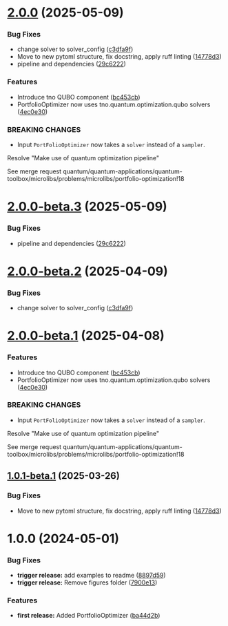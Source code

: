 # [2.0.0](https://ci.tno.nl/gitlab/quantum/quantum-applications/quantum-toolbox/microlibs/problems/microlibs/portfolio-optimization/compare/v1.0.0...v2.0.0) (2025-05-09)


### Bug Fixes

* change solver to solver_config ([c3dfa9f](https://ci.tno.nl/gitlab/quantum/quantum-applications/quantum-toolbox/microlibs/problems/microlibs/portfolio-optimization/commit/c3dfa9f37b827695f9bb77610e931b152720e6f9))
* Move to new pytoml structure, fix docstring, apply ruff linting ([14778d3](https://ci.tno.nl/gitlab/quantum/quantum-applications/quantum-toolbox/microlibs/problems/microlibs/portfolio-optimization/commit/14778d35a7d32613427a41e74374546bd4c6a6b7))
* pipeline and dependencies ([29c6222](https://ci.tno.nl/gitlab/quantum/quantum-applications/quantum-toolbox/microlibs/problems/microlibs/portfolio-optimization/commit/29c622204a3dab75a6f8993a9eb66fce3bc01ef5))


### Features

* Introduce tno QUBO component ([bc453cb](https://ci.tno.nl/gitlab/quantum/quantum-applications/quantum-toolbox/microlibs/problems/microlibs/portfolio-optimization/commit/bc453cbe4819bcb97acf47215e4b9d85b2e5d067))
* PortfolioOptimizer now uses tno.quantum.optimization.qubo solvers ([4ec0e30](https://ci.tno.nl/gitlab/quantum/quantum-applications/quantum-toolbox/microlibs/problems/microlibs/portfolio-optimization/commit/4ec0e304f480dc7a396330613466e49b6b4f4839))


### BREAKING CHANGES

* Input `PortFolioOptimizer` now takes a `solver` instead of a `sampler`.

Resolve "Make use of quantum optimization pipeline"

See merge request quantum/quantum-applications/quantum-toolbox/microlibs/problems/microlibs/portfolio-optimization!18

# [2.0.0-beta.3](https://ci.tno.nl/gitlab/quantum/quantum-applications/quantum-toolbox/microlibs/problems/microlibs/portfolio-optimization/compare/v2.0.0-beta.2...v2.0.0-beta.3) (2025-05-09)


### Bug Fixes

* pipeline and dependencies ([29c6222](https://ci.tno.nl/gitlab/quantum/quantum-applications/quantum-toolbox/microlibs/problems/microlibs/portfolio-optimization/commit/29c622204a3dab75a6f8993a9eb66fce3bc01ef5))

# [2.0.0-beta.2](https://ci.tno.nl/gitlab/quantum/quantum-applications/quantum-toolbox/microlibs/problems/microlibs/portfolio-optimization/compare/v2.0.0-beta.1...v2.0.0-beta.2) (2025-04-09)


### Bug Fixes

* change solver to solver_config ([c3dfa9f](https://ci.tno.nl/gitlab/quantum/quantum-applications/quantum-toolbox/microlibs/problems/microlibs/portfolio-optimization/commit/c3dfa9f37b827695f9bb77610e931b152720e6f9))

# [2.0.0-beta.1](https://ci.tno.nl/gitlab/quantum/quantum-applications/quantum-toolbox/microlibs/problems/microlibs/portfolio-optimization/compare/v1.0.1-beta.1...v2.0.0-beta.1) (2025-04-08)


### Features

* Introduce tno QUBO component ([bc453cb](https://ci.tno.nl/gitlab/quantum/quantum-applications/quantum-toolbox/microlibs/problems/microlibs/portfolio-optimization/commit/bc453cbe4819bcb97acf47215e4b9d85b2e5d067))
* PortfolioOptimizer now uses tno.quantum.optimization.qubo solvers ([4ec0e30](https://ci.tno.nl/gitlab/quantum/quantum-applications/quantum-toolbox/microlibs/problems/microlibs/portfolio-optimization/commit/4ec0e304f480dc7a396330613466e49b6b4f4839))


### BREAKING CHANGES

* Input `PortFolioOptimizer` now takes a `solver` instead of a `sampler`.

Resolve "Make use of quantum optimization pipeline"

See merge request quantum/quantum-applications/quantum-toolbox/microlibs/problems/microlibs/portfolio-optimization!18

## [1.0.1-beta.1](https://ci.tno.nl/gitlab/quantum/quantum-applications/quantum-toolbox/microlibs/problems/microlibs/portfolio-optimization/compare/v1.0.0...v1.0.1-beta.1) (2025-03-26)


### Bug Fixes

* Move to new pytoml structure, fix docstring, apply ruff linting ([14778d3](https://ci.tno.nl/gitlab/quantum/quantum-applications/quantum-toolbox/microlibs/problems/microlibs/portfolio-optimization/commit/14778d35a7d32613427a41e74374546bd4c6a6b7))

# 1.0.0 (2024-05-01)


### Bug Fixes

* **trigger release:** add examples to readme ([8897d59](https://ci.tno.nl/gitlab/quantum/quantum-applications/quantum-toolbox/microlibs/problems/microlibs/portfolio-optimization/commit/8897d591ac2e30f48b2f66744ed53b83fce667c9))
* **trigger release:** Remove figures folder ([7900e13](https://ci.tno.nl/gitlab/quantum/quantum-applications/quantum-toolbox/microlibs/problems/microlibs/portfolio-optimization/commit/7900e138255112e7aab693a45fe714f61912e4fb))


### Features

* **first release:** Added PortfolioOptimizer ([ba44d2b](https://ci.tno.nl/gitlab/quantum/quantum-applications/quantum-toolbox/microlibs/problems/microlibs/portfolio-optimization/commit/ba44d2b814af941b0f7e273eb562c5d9532d95bb))

